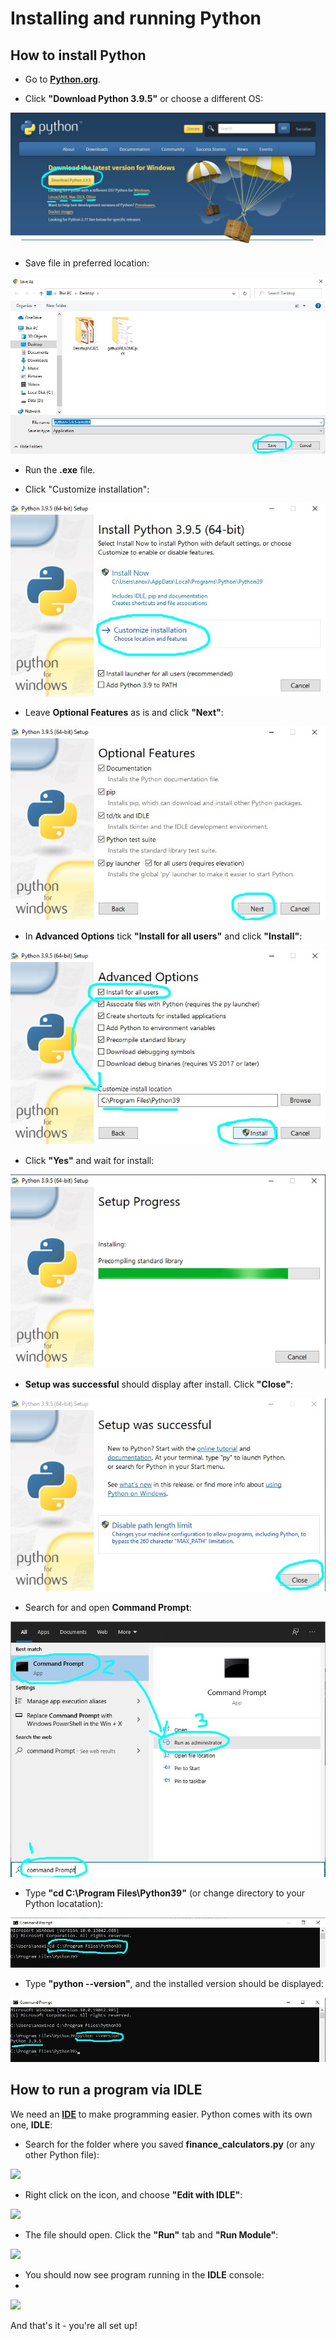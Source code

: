 # Installing and running Python

## How to install Python 

* Go to [**Python.org**](Python.org/downloads).

* Click **"Download Python 3.9.5"** or choose a different OS:

![](Python-install-images/0.jpg)

* Save file in preferred location:

![](Python-install-images/1.jpg)

* Run the **.exe** file. 

* Click "Customize installation":

![](Python-install-images/2.jpg)

* Leave **Optional Features** as is and click **"Next"**:

![](Python-install-images/3.jpg)

* In **Advanced Options** tick **"Install for all users"** and click **"Install"**:

![](Python-install-images/4.jpg)

* Click **"Yes"** and wait for install:

![](Python-install-images/5.jpg)

* **Setup was successful** should display after install. Click **"Close"**:

![](Python-install-images/6.jpg)

* Search for and open **Command Prompt**:

![](Python-install-images/7.jpg)

* Type **"cd C:\Program Files\Python39"** (or change directory to your Python locatation):

![](Python-install-images/8.jpg)

* Type **"python --version"**, and the installed version should be displayed:

![](Python-install-images/9.jpg)

## How to run a program via IDLE

We need an [**IDE**](https://www.codecademy.com/articles/what-is-an-ide) to make programming easier. Python comes with its own one, **IDLE**:

* Search for the folder where you saved **finance_calculators.py** (or any other Python file):

![](IDLE-install-images/0.jpg)

* Right click on the icon, and choose **"Edit with IDLE"**:

![](IDLE-install-images/1.jpg)

* The file should open. Click the **"Run"** tab and **"Run Module"**:

![](IDLE-install-images/2.jpg)

* You should now see program running in the **IDLE** console:
* 
![](IDLE-install-images/3.jpg)

And that's it - you're all set up! 
